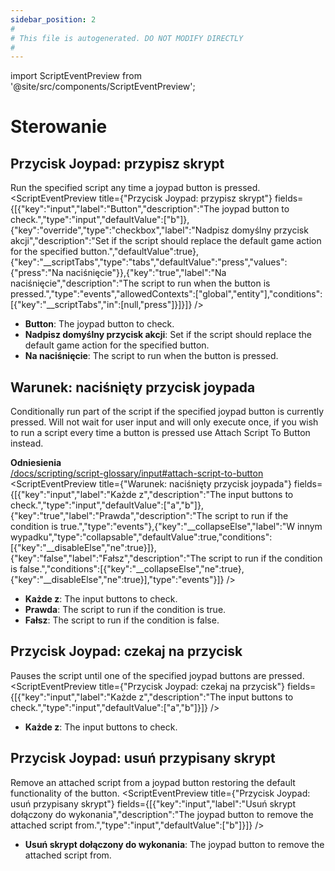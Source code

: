 ```yaml
---
sidebar_position: 2
#
# This file is autogenerated. DO NOT MODIFY DIRECTLY
#
---
```


import ScriptEventPreview from '@site/src/components/ScriptEventPreview';

# Sterowanie

## Przycisk Joypad: przypisz skrypt
Run the specified script any time a joypad button is pressed.
<ScriptEventPreview title={"Przycisk Joypad: przypisz skrypt"} fields={[{"key":"input","label":"Button","description":"The joypad button to check.","type":"input","defaultValue":["b"]},{"key":"override","type":"checkbox","label":"Nadpisz domyślny przycisk akcji","description":"Set if the script should replace the default game action for the specified button.","defaultValue":true},{"key":"__scriptTabs","type":"tabs","defaultValue":"press","values":{"press":"Na naciśnięcie"}},{"key":"true","label":"Na naciśnięcie","description":"The script to run when the button is pressed.","type":"events","allowedContexts":["global","entity"],"conditions":[{"key":"__scriptTabs","in":[null,"press"]}]}]} />

- **Button**: The joypad button to check.  
- **Nadpisz domyślny przycisk akcji**: Set if the script should replace the default game action for the specified button.  
- **Na naciśnięcie**: The script to run when the button is pressed.  

## Warunek: naciśnięty przycisk joypada
Conditionally run part of the script if the specified joypad button is currently pressed. Will not wait for user input and will only execute once, if you wish to run a script every time a button is pressed use Attach Script To Button instead.

**Odniesienia**  
[/docs/scripting/script-glossary/input#attach-script-to-button](/docs/scripting/script-glossary/input#attach-script-to-button)  
<ScriptEventPreview title={"Warunek: naciśnięty przycisk joypada"} fields={[{"key":"input","label":"Każde z","description":"The input buttons to check.","type":"input","defaultValue":["a","b"]},{"key":"true","label":"Prawda","description":"The script to run if the condition is true.","type":"events"},{"key":"__collapseElse","label":"W innym wypadku","type":"collapsable","defaultValue":true,"conditions":[{"key":"__disableElse","ne":true}]},{"key":"false","label":"Fałsz","description":"The script to run if the condition is false.","conditions":[{"key":"__collapseElse","ne":true},{"key":"__disableElse","ne":true}],"type":"events"}]} />

- **Każde z**: The input buttons to check.  
- **Prawda**: The script to run if the condition is true.  
- **Fałsz**: The script to run if the condition is false.  

## Przycisk Joypad: czekaj na przycisk
Pauses the script until one of the specified joypad buttons are pressed.
<ScriptEventPreview title={"Przycisk Joypad: czekaj na przycisk"} fields={[{"key":"input","label":"Każde z","description":"The input buttons to check.","type":"input","defaultValue":["a","b"]}]} />

- **Każde z**: The input buttons to check.  

## Przycisk Joypad: usuń przypisany skrypt
Remove an attached script from a joypad button restoring the default functionality of the button.
<ScriptEventPreview title={"Przycisk Joypad: usuń przypisany skrypt"} fields={[{"key":"input","label":"Usuń skrypt dołączony do wykonania","description":"The joypad button to remove the attached script from.","type":"input","defaultValue":["b"]}]} />

- **Usuń skrypt dołączony do wykonania**: The joypad button to remove the attached script from.  

